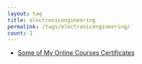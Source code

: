 ```yaml
---
layout: tag
title: electronicengineering
permalink: /tags/electronicengineering/
count: 1
---
```


- [Some of My Online Courses Certificates](https://samirpaulb.github.io/blog-jekyll/posts/some-of-my-online-courses-certificates/)
